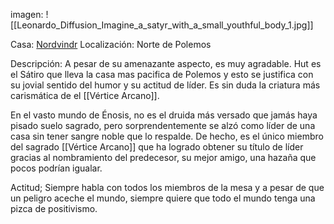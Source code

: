 imagen: 
	![[Leonardo_Diffusion_Imagine_a_satyr_with_a_small_youthful_body_1.jpg]]

Casa: <u>Nordvindr</u>
Localización: Norte de Polemos

Descripción:
A pesar de su amenazante aspecto, es muy agradable. Hut es el Sátiro que lleva la casa mas pacifica de Polemos y esto se justifica con su jovial sentido del humor y su actitud de líder. Es sin duda la criatura más carismática de el [[Vértice Arcano]]. 

En el vasto mundo de Énosis, no es el druida más versado que jamás haya pisado suelo sagrado, pero sorprendentemente se alzó como líder de una casa sin tener sangre noble que lo respalde. De hecho, es el único miembro del sagrado [[Vértice Arcano]] que ha logrado obtener su título de líder gracias al nombramiento del predecesor, su mejor amigo, una hazaña que pocos podrían igualar.

Actitud;
	Siempre habla con todos los miembros de la mesa y a pesar de que un peligro aceche el mundo, siempre quiere que todo el mundo tenga una pizca de positivismo.